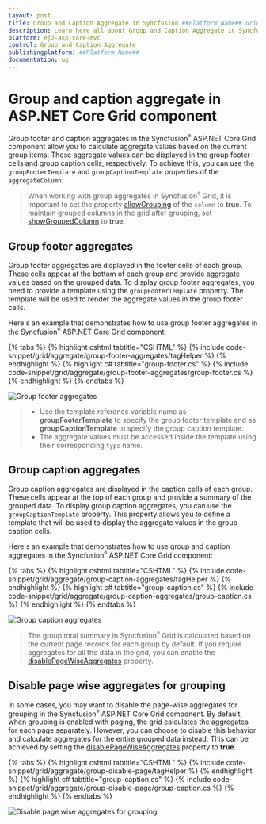 ```yaml
---
layout: post
title: Group and Caption Aggregate in Syncfusion ##Platform_Name## Grid Component
description: Learn here all about Group and Caption Aggregate in Syncfusion ##Platform_Name## Grid component of Syncfusion Essential JS 2 and more.
platform: ej2-asp-core-mvc
control: Group and Caption Aggregate
publishingplatform: ##Platform_Name##
documentation: ug
---
```


# Group and caption aggregate in ASP.NET Core Grid component

Group footer and caption aggregates in the Syncfusion<sup style="font-size:70%">&reg;</sup> ASP.NET Core Grid component allow you to calculate aggregate values based on the current group items. These aggregate values can be displayed in the group footer cells and group caption cells, respectively. To achieve this, you can use the `groupFooterTemplate` and `groupCaptionTemplate` properties of the `aggregateColumn`.

> When working with group aggregates in Syncfusion<sup style="font-size:70%">&reg;</sup> Grid, it is important to set the property [allowGrouping](https://help.syncfusion.com/cr/aspnetcore-js2/Syncfusion.EJ2.Grids.Grid.html#Syncfusion_EJ2_Grids_Grid_AllowGrouping) of the `column` to **true**. 
> To maintain grouped columns in the grid after grouping, set [showGroupedColumn](https://help.syncfusion.com/cr/aspnetcore-js2/Syncfusion.EJ2.Grids.GridGroupSettings.html#Syncfusion_EJ2_Grids_GridGroupSettings_ShowGroupedColumn) to **true**.

## Group footer aggregates

Group footer aggregates are displayed in the footer cells of each group. These cells appear at the bottom of each group and provide aggregate values based on the grouped data. To display group footer aggregates, you need to provide a template using the `groupFooterTemplate` property. The template will be used to render the aggregate values in the group footer cells.

Here's an example that demonstrates how to use group footer aggregates in the Syncfusion<sup style="font-size:70%">&reg;</sup> ASP.NET Core Grid component:

{% tabs %}
{% highlight cshtml tabtitle="CSHTML" %}
{% include code-snippet/grid/aggregate/group-footer-aggregates/tagHelper %}
{% endhighlight %}
{% highlight c# tabtitle="group-footer.cs" %}
{% include code-snippet/grid/aggregate/group-footer-aggregates/group-footer.cs %}
{% endhighlight %}
{% endtabs %}

![Group footer aggregates](../images/aggregates/group-footer-aggregates.png)

> * Use the template reference variable name as **groupFooterTemplate** to specify the group footer template and as **groupCaptionTemplate** to specify the group caption template.
> * The aggregate values must be accessed inside the template using their corresponding `type` name.

## Group caption aggregates

Group caption aggregates are displayed in the caption cells of each group. These cells appear at the top of each group and provide a summary of the grouped data. To display group caption aggregates, you can use the `groupCaptionTemplate` property. This property allows you to define a template that will be used to display the aggregate values in the group caption cells.

Here's an example that demonstrates how to use group and caption aggregates in the Syncfusion<sup style="font-size:70%">&reg;</sup> ASP.NET Core Grid component:

{% tabs %}
{% highlight cshtml tabtitle="CSHTML" %}
{% include code-snippet/grid/aggregate/group-caption-aggregates/tagHelper %}
{% endhighlight %}
{% highlight c# tabtitle="group-caption.cs" %}
{% include code-snippet/grid/aggregate/group-caption-aggregates/group-caption.cs %}
{% endhighlight %}
{% endtabs %}

![Group caption aggregates](../images/aggregates/group-caption-aggregates.png)

> The group total summary in Syncfusion<sup style="font-size:70%">&reg;</sup> Grid is calculated based on the current page records for each group by default.
> If you require aggregates for all the data in the grid, you can enable the [disablePageWiseAggregates](https://help.syncfusion.com/cr/aspnetcore-js2/Syncfusion.EJ2.Grids.GridGroupSettings.html#Syncfusion_EJ2_Grids_GridGroupSettings_DisablePageWiseAggregates) property.

## Disable page wise aggregates for grouping

In some cases, you may want to disable the page-wise aggregates for grouping in the Syncfusion<sup style="font-size:70%">&reg;</sup> ASP.NET Core Grid component. By default, when grouping is enabled with paging, the grid calculates the aggregates for each page separately. However, you can choose to disable this behavior and calculate aggregates for the entire grouped data instead. This can be achieved by setting the [disablePageWiseAggregates](https://help.syncfusion.com/cr/aspnetcore-js2/Syncfusion.EJ2.Grids.GridGroupSettings.html#Syncfusion_EJ2_Grids_GridGroupSettings_DisablePageWiseAggregates) property to **true**.

{% tabs %}
{% highlight cshtml tabtitle="CSHTML" %}
{% include code-snippet/grid/aggregate/group-disable-page/tagHelper %}
{% endhighlight %}
{% highlight c# tabtitle="group-caption.cs" %}
{% include code-snippet/grid/aggregate/group-disable-page/group-caption.cs %}
{% endhighlight %}
{% endtabs %}

![Disable page wise aggregates for grouping](../images/aggregates/group-disable-page.gif)